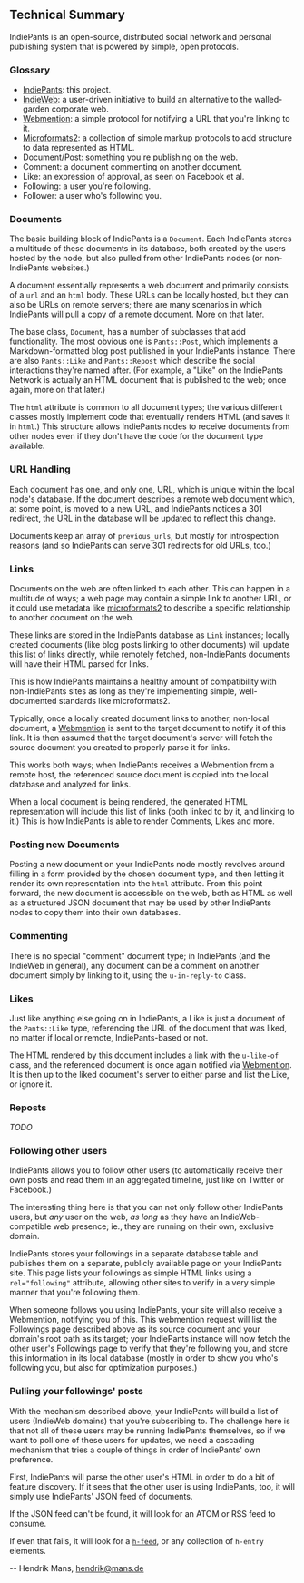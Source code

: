 ## Technical Summary

IndiePants is an open-source, distributed social network and personal
publishing system that is powered by simple, open protocols.

### Glossary

- [IndiePants]: this project.
- [IndieWeb]: a user-driven initiative to build an alternative to the walled-garden corporate web.
- [Webmention]: a simple protocol for notifying a URL that you're linking to it.
- [Microformats2]: a collection of simple markup protocols to add structure to data represented as HTML.
- Document/Post: something you're publishing on the web.
- Comment: a document commenting on another document.
- Like: an expression of approval, as seen on Facebook et al.
- Following: a user you're following.
- Follower: a user who's following you.

### Documents

The basic building block of IndiePants is a `Document`. Each IndiePants
stores a multitude of these documents in its database, both created by
the users hosted by the node, but also pulled from other IndiePants
nodes (or non-IndiePants websites.)

A document essentially represents a web document and primarily consists of
a `url` and an `html` body. These URLs can be locally hosted, but they can also
be URLs on remote servers; there are many scenarios in which IndiePants will
pull a copy of a remote document. More on that later.

The base class, `Document`, has a number of subclasses that add functionality.
The most obvious one is `Pants::Post`, which implements a Markdown-formatted
blog post published in your IndiePants instance. There are also `Pants::Like`
and `Pants::Repost` which describe the social interactions they're named after.
(For example, a "Like" on the IndiePants Network is actually an HTML document
that is published to the web; once again, more on that later.)

The `html` attribute is common to all document types; the various different
classes mostly implement code that eventually renders HTML (and saves it in `html`.)
This structure allows IndiePants nodes to receive documents from other nodes
even if they don't have the code for the document type available.


### URL Handling

Each document has one, and only one, URL, which is unique within the local node's
database. If the document describes a remote web document which, at some point,
is moved to a new URL, and IndiePants notices a 301 redirect, the URL in the database
will be updated to reflect this change.

Documents keep an array of `previous_urls`, but mostly for introspection reasons
(and so IndiePants can serve 301 redirects for old URLs, too.)


### Links

Documents on the web are often linked to each other. This can happen in a multitude
of ways; a web page may contain a simple link to another URL, or it could
use metadata like [microformats2] to describe a specific relationship to another
document on the web.

These links are stored in the IndiePants database as
`Link` instances; locally created documents (like blog posts linking to other documents)
will update this list of links directly, while remotely fetched, non-IndiePants
documents will have their HTML parsed for links.

This is how IndiePants maintains a healthy amount of compatibility with non-IndiePants
sites as long as they're implementing simple, well-documented standards like
microformats2.

Typically, once a locally created document links to another, non-local document,
a [Webmention] is sent to the target document to notify it of this link. It is then
assumed that the target document's server will fetch the source document you created
to properly parse it for links.

This works both ways; when IndiePants receives a Webmention from a remote host,
the referenced source document is copied into the local database and analyzed for links.

When a local document is being rendered, the generated HTML representation will
include this list of links (both linked to by it, and linking to it.) This is how
IndiePants is able to render Comments, Likes and more.


### Posting new Documents

Posting a new document on your IndiePants node mostly revolves around filling in
a form provided by the chosen document type, and then letting it render its own
representation into the `html` attribute. From this point forward, the new
document is accessible on the web, both as HTML as well as a structured JSON document
that may be used by other IndiePants nodes to copy them into their own databases.


### Commenting

There is no special "comment" document type; in IndiePants (and the IndieWeb
in general), any document can be a comment on another document simply by linking
to it, using the `u-in-reply-to` class.


### Likes

Just like anything else going on in IndiePants, a Like is just a document of the
`Pants::Like` type, referencing the URL of the document that was liked, no matter
if local or remote, IndiePants-based or not.

The HTML rendered by this document includes a link with the `u-like-of` class,
and the referenced document is once again notified via [Webmention]. It is then
up to the liked document's server to either parse and list the Like, or
ignore it.


### Reposts

_TODO_

### Following other users

IndiePants allows you to follow other users (to automatically receive their own
posts and read them in an aggregated timeline, just like on Twitter or Facebook.)

The interesting thing here is that you can not only follow other IndiePants users,
but _any_ user on the web, _as long_ as they have an IndieWeb-compatible web
presence; ie., they are running on their own, exclusive domain.

IndiePants stores your followings in a separate database table and publishes them
on a separate, publicly available page on your IndiePants site. This page lists
your followings as simple HTML links using a `rel="following"` attribute, allowing
other sites to verify in a very simple manner that you're following them.

When someone follows you using IndiePants, your site will also receive a Webmention,
notifying you of this. This webmention request will list the Followings page
described above as its source document and your domain's root path as its target;
your IndiePants instance will now fetch the other user's Followings page to verify
that they're following you, and store this information in its local database
(mostly in order to show you who's following you, but also for optimization purposes.)


### Pulling your followings' posts

With the mechanism described above, your IndiePants will build a list of users
(IndieWeb domains) that you're subscribing to. The challenge here is that not all
of these users may be running IndiePants themselves, so if we want to poll
one of these users for updates, we need a cascading mechanism that tries a couple
of things in order of IndiePants' own preference.

First, IndiePants will parse the other user's HTML in order to do a bit of feature
discovery. If it sees that the other user is using IndiePants, too, it will simply
use IndiePants' JSON feed of documents.

If the JSON feed can't be found, it will look for an ATOM or RSS feed to consume.

If even that fails, it will look for a [`h-feed`](http://microformats.org/wiki/h-feed),
or any collection of `h-entry` elements.


-- Hendrik Mans, hendrik@mans.de

[Webmention]: http://webmention.org
[microformats2]: http://microformats.org/wiki/microformats2
[IndiePants]: https://github.com/hmans/indiepants
[IndieWeb]: http://indiewebcamp.com/
